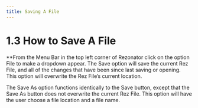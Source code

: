 ```yaml
---
title: Saving A File
---
```

1.3 How to Save A File 
=====
**From the Menu Bar in the top left corner of Rezonator click on the option File to make a dropdown appear. The Save option will save the current Rez File, and all of the changes that have been since last saving or opening. This option will overwrite the Rez File’s current location.

The Save As option functions identically to the Save button, except that the Save As button does not overwrite the current Rez File. This option will have the user choose a file location and a file name.

